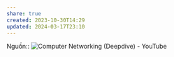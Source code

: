 ```yaml
---
share: true
created: 2023-10-30T14:29
updated: 2024-03-17T23:10
---
```


Nguồn:: ![Computer Networking (Deepdive) - YouTube](https://youtu.be/6G14NrjekLQ?si=AjtXaTmaV0pMQFIu)